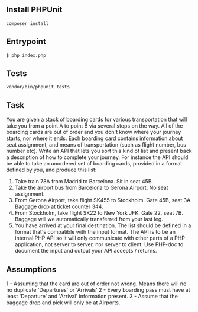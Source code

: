 ## Install PHPUnit
```
composer install
```

## Entrypoint
```
$ php index.php
```

## Tests
```
vendor/bin/phpunit tests
```

## Task
You are given a stack of boarding cards for various transportation that will take you from a point
A to point B via several stops on the way. All of the boarding cards are out of order and you don't know where your journey starts, nor where it ends. Each boarding card contains information about seat assignment, and means of transportation (such as flight number, bus number etc).
Write an API that lets you sort this kind of list and present back a description of how to complete your journey.
For instance the API should be able to take an unordered set of boarding cards, provided in a format defined by you, and produce this list:

1. Take train 78A from Madrid to Barcelona. Sit in seat 45B.
2. Take the airport bus from Barcelona to Gerona Airport. No seat assignment.
3. From Gerona Airport, take flight SK455 to Stockholm. Gate 45B, seat 3A.
Baggage drop at ticket counter 344.
4. From Stockholm, take flight SK22 to New York JFK. Gate 22, seat 7B.
Baggage will we automatically transferred from your last leg.
5. You have arrived at your final destination.
The list should be defined in a format that's compatible with the input format.
The API is to be an internal PHP API so it will only communicate with other parts of a PHP application, not server to server, nor server to client. Use PHP-doc to document the input and output your API accepts / returns.

## Assumptions
1 - Assuming that the card are out of order not wrong. Means there will ne no duplicate 'Departures' or 
'Arrivals'
2 - Every boarding pass must have at least 'Departure' and 'Arrival' information present.
3 - Assume that the baggage drop and pick will only be at Airports.

